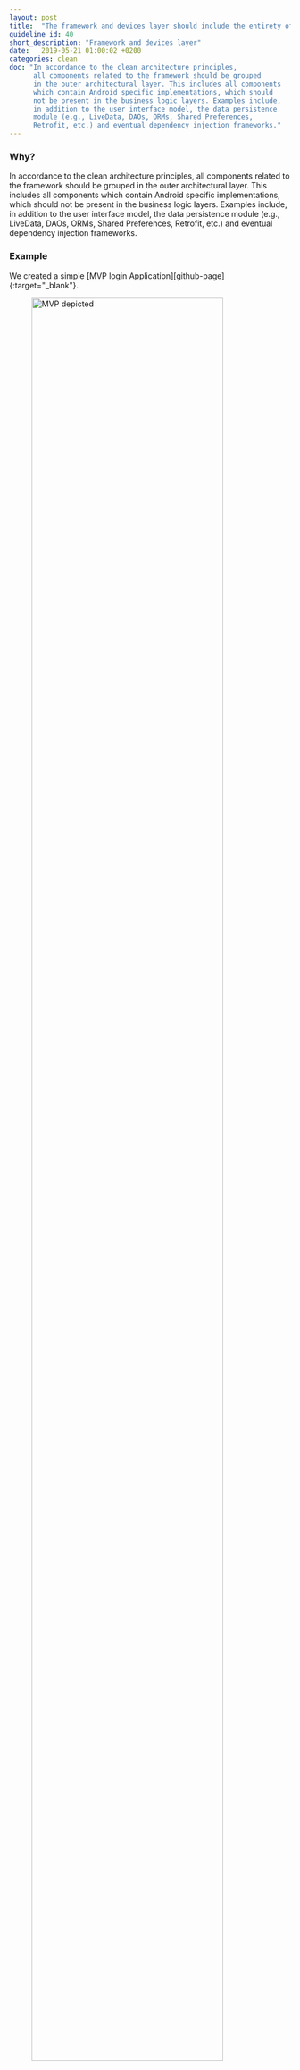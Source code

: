 ```yaml
---
layout: post
title:  "The framework and devices layer should include the entirety of the app components which depend on Android."
guideline_id: 40
short_description: "Framework and devices layer"
date:   2019-05-21 01:00:02 +0200
categories: clean
doc: "In accordance to the clean architecture principles,
      all components related to the framework should be grouped
      in the outer architectural layer. This includes all components
      which contain Android specific implementations, which should
      not be present in the business logic layers. Examples include,
      in addition to the user interface model, the data persistence
      module (e.g., LiveData, DAOs, ORMs, Shared Preferences,
      Retrofit, etc.) and eventual dependency injection frameworks."
---
```

<h3>Why?</h3>
In accordance to the clean architecture principles,
all components related to the framework should be grouped
in the outer architectural layer. This includes all components
which contain Android specific implementations, which should
not be present in the business logic layers. Examples include,
in addition to the user interface model, the data persistence
module (e.g., LiveData, DAOs, ORMs, Shared Preferences,
Retrofit, etc.) and eventual dependency injection frameworks.

<h3>Example</h3>
We created a simple [MVP login Application][github-page]{:target="_blank"}. 

<figure>
  <img src="/assets/MVPLogin_depicted.png" alt="MVP depicted" width="90%">
</figure>

As you can see all the activities are in the View Layer. 
This device layer contains everything related to the Android Framework.

These are also the only files that contain <b>onCreate</b> from the Android Framework.
Because this method is called whenever an Activity is created.

<script src="https://gist.github.com/Geertdepont/9430f84a89fb5f16ba2503bd23eceddd.js"></script>

Check out the [Github page][github-page]{:target="_blank"} to view the complete repository.

<a href="https://github.com/Geertdepont/bachelor_thesis/tree/master/MVPLogin" target="_blank"><button type="button" class="btn btn-primary btn-icon-right">Go to the github page</button></a>

[github-page]: https://github.com/Geertdepont/bachelor_thesis/tree/master/MVPLogin

This guideline was extracted from:
<table id="guidelinelinks">
  <tr>
    <th>Id</th>
    <th>Guideline</th>
    <th>URL</th>
  </tr>
 <tr>
    <td>222</td>
    <td> This [presentation layer] is the last layer, responsible for building the objects the views are going to consume and processing the actions performed in this views. This is also the layer where the Android Architecture Components are used, more specifically, the LiveData and the ViewModel.</td>
    <td><a href=" https://medium.com/insiden26/reactive-clean-architecture-with-android-architecture-components-685a6682e0ca" target="_blank"> https://medium.com/insiden26/reactive-clean-architecture-with-android-architecture-components-685a6682e0ca</a></td>
 </tr>

 <tr>
    <td>249</td>
    <td> On clean ark The data module should hold everything related to data persistence and manipulation. Here we will find DAOs, ORMs, SharedPreferences, network related stuff like Retrofit services and similar.</td>
    <td><a href=" https://five.agency/android-architecture-part-1-every-new-beginning-is-hard/" target="_blank"> https://five.agency/android-architecture-part-1-every-new-beginning-is-hard/</a></td>
 </tr>

 <tr>
    <td>245</td>
    <td> On clean code ark The device module should have everything related to Android that’s not data persistence and UI. The data module should hold everything related to data persistence, as we’ve already said. You cannot make those two into Java modules because they need access to various Android stuff. You can make them into Android library. Data and Device modules contain all of the implementation details that business logic does not care about. It only cares about the contracts, allowing you to easily test it and swap out implementations without touching the business logic. [...] Each data source, both network, and local storage, will have its own models to work with.</td>
    <td><a href=" https://five.agency/android-architecture-part-1-every-new-beginning-is-hard/" target="_blank"> https://five.agency/android-architecture-part-1-every-new-beginning-is-hard/</a></td>
 </tr>

 <tr>
    <td>250</td>
    <td> On clean ark The device module should have everything related to Android that’s not data persistence and UI. In example, wrapper classes for ConnectivityManager, NotificationManager and misc sensors. We will make both Data and Device modules android modules, as they must know about Android and cannot be pure java.</td>
    <td><a href=" https://five.agency/android-architecture-part-1-every-new-beginning-is-hard/" target="_blank"> https://five.agency/android-architecture-part-1-every-new-beginning-is-hard/</a></td>
 </tr>
